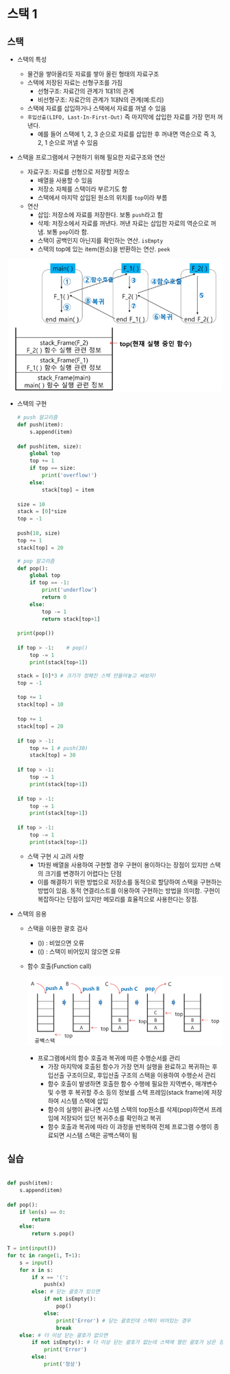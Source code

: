 

# 스택 1

## 스택

- 스택의 특성
    - 물건을 쌓아올리듯 자료를 쌓아 올린 형태의 자료구조
    - 스택에 저장된 자료는 선형구조를 가짐
        - 선형구조: 자료간의 관계가 1대1의 관계
        - 비선형구조: 자료간의 관계가 1대N의 관계(예:트리)
    - 스택에 자료를 삽입하거나 스택에서 자료를 꺼낼 수 있음
    - `후입선출(LIFO, Last-In-First-Out)` 즉 마지막에 삽입한 자료를 가장 먼저 꺼낸다.
        - 예를 들어 스택에 1, 2, 3 순으로 자료를 삽입한 후 꺼내면 역순으로 즉 3, 2, 1 순으로 꺼낼 수 있음

- 스택을 프로그램에서 구현하기 위해 필요한 자료구조와 연산
    - 자료구조: 자료를 선형으로 저장할 저장소
        - 배열을 사용할 수 있음
        - 저장소 자체를 스택이라 부르기도 함
        - 스택에서 마지막 삽입된 원소의 위치를 `top`이라 부름
    - 연산
        - 삽입: 저장소에 자료를 저장한다. 보통 `push`라고 함
        - 삭제: 저장소에서 자료를 꺼낸다. 꺼낸 자료는 삽입한 자료의 역순으로 꺼냄. 보통 `pop`이라 함.
        - 스택이 공백인지 아닌지를 확인하는 연산. `isEmpty`
        - 스택의 top에 있는 item(원소)을 반환하는 연산. `peek`

![Untitled](../img/0213.png)

- 스택의 구현
    
    ```python
    # push 알고리즘
    def push(item):
        s.append(item)
    
    def push(item, size):
        global top
        top += 1
        if top == size:
            print('overflow!')
        else:
            stack[top] = item
    
    size = 10
    stack = [0]*size
    top = -1
    
    push(10, size)
    top += 1
    stack[top] = 20
    ```
    
    ```python
    # pop 알고리즘
    def pop():
        global top
        if top == -1:
            print('underflow')
            return 0
        else:
            top -= 1
            return stack[top+1]
    
    print(pop())
    
    if top > -1:    # pop()
        top -= 1
        print(stack[top+1])
    ```
    
    ```python
    stack = [0]*3 # 크기가 정해진 스택 만들어놓고 써보자!
    top = -1
    
    top += 1
    stack[top] = 10
    
    top += 1
    stack[top] = 20
    
    if top > -1:
        top += 1 # push(30)
        stack[top] = 30
    
    if top > -1:
        top -= 1
        print(stack[top+1])
    
    if top > -1:
        top -= 1
        print(stack[top+1])
    
    if top > -1:
        top -= 1
        print(stack[top+1])
    
    ```
    
    - 스택 구현 시 고려 사항
        - 1차원 배열을 사용하여 구현할 경우 구현이 용이하다는 장점이 있지만 스택의 크기를 변경하기 어렵다는 단점
        - 이를 해결하기 위한 방법으로 저장소를 동적으로 할당하여 스택을 구현하는 방법이 있음. 동적 연결리스트를 이용하여 구현하는 방법을 의미함. 구현이 복잡하다는 단점이 있지만 메모리를 효율적으로 사용한다는 장점.

- 스택의 응용
    - 스택을 이용한 괄호 검사
        - ()) : 비었으면 오류
        - (() : 스택이 비어있지 않으면 오류
    - 함수 호출(Function call)
        
        ![Untitled](../img/0213_01.png)
        
        - 프로그램에서의 함수 호출과 복귀에 따른 수행순서를 관리
            - 가장 마지막에 호출된 함수가 가장 먼저 실행을 완료하고 복귀하는 후입선출 구조이므로, 후입선출 구조의 스택을 이용하여 수행순서 관리
            - 함수 호출이 발생하면 호출한 함수 수행에 필요한 지역변수, 매개변수 및 수행 후 복귀할 주소 등의 정보를 스택 프레임(stack frame)에 저장하여 시스템 스택에 삽입
            - 함수의 실행이 끝나면 시스템 스택의 top원소를 삭제(pop)하면서 프레임에 저장되어 있던 복귀주소를 확인하고 복귀
            - 함수 호출과 복귀에 따라 이 과정을 반복하여 전체 프로그램 수행이 종료되면 시스템 스택은 공백스택이 됨

## 실습

```python

def push(item):
    s.append(item)

def pop():
    if len(s) == 0:
        return
    else:
        return s.pop()

T = int(input())
for tc in range(1, T+1):
    s = input()
    for x in s:
        if x == '(':
            push(x)
        else: # 닫는 괄호가 있으면
            if not isEmpty():
                pop()
            else:
                print('Error') # 닫는 괄호인데 스택이 비어있는 경우
                break
    else: # 더 이상 닫는 괄호가 없으면
        if not isEmpty(): # 더 이상 닫는 괄호가 없는데 스택에 열린 괄호가 남은 경우
            print('Error')
        else:
            print('정상')
```